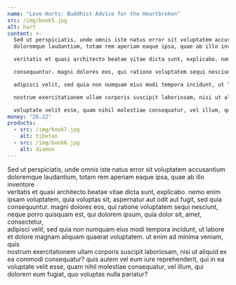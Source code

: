 ```yaml
---
name: "Love Hurts: Buddhist Advice for the Heartbroken"
src: /img/book5.jpg
alt: hurt
content: >-
  Sed ut perspiciatis, unde omnis iste natus error sit voluptatem accusantium
  doloremque laudantium, totam rem aperiam eaque ipsa, quae ab illo inventore

  veritatis et quasi architecto beatae vitae dicta sunt, explicabo. nemo enim ipsam voluptatem, quia voluptas sit, aspernatur aut odit aut fugit, sed quia

  consequuntur. magni dolores eos, qui ratione voluptatem sequi nesciunt, neque porro quisquam est, qui dolorem ipsum, quia dolor sit, amet, consectetur,

  adipisci velit, sed quia non numquam eius modi tempora incidunt, ut labore et dolore magnam aliquam quaerat voluptatem. ut enim ad minima veniam, quis

  nostrum exercitationem ullam corporis suscipit laboriosam, nisi ut aliquid ex ea commodi consequatur? quis autem vel eum iure reprehenderit, qui in ea

  voluptate velit esse, quam nihil molestiae consequatur, vel illum, qui dolorem eum fugiat, quo voluptas nulla pariatur?
money: "26.22"
products:
  - src: /img/book7.jpg
    alt: tibetan
  - src: /img/book6.jpg
    alt: diamon
---
```

Sed ut perspiciatis, unde omnis iste natus error sit voluptatem accusantium doloremque laudantium, totam rem aperiam eaque ipsa, quae ab illo inventore\
veritatis et quasi architecto beatae vitae dicta sunt, explicabo. nemo enim ipsam voluptatem, quia voluptas sit, aspernatur aut odit aut fugit, sed quia\
consequuntur. magni dolores eos, qui ratione voluptatem sequi nesciunt, neque porro quisquam est, qui dolorem ipsum, quia dolor sit, amet, consectetur,\
adipisci velit, sed quia non numquam eius modi tempora incidunt, ut labore et dolore magnam aliquam quaerat voluptatem. ut enim ad minima veniam, quis\
nostrum exercitationem ullam corporis suscipit laboriosam, nisi ut aliquid ex ea commodi consequatur? quis autem vel eum iure reprehenderit, qui in ea\
voluptate velit esse, quam nihil molestiae consequatur, vel illum, qui dolorem eum fugiat, quo voluptas nulla pariatur?